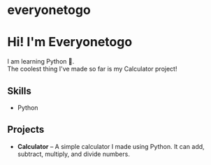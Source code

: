 # everyonetogo
# Hi! I'm Everyonetogo 

I am learning Python 🐍.  
The coolest thing I've made so far is my Calculator project!  

## Skills
- Python

## Projects
- **Calculator** – A simple calculator I made using Python. It can add, subtract, multiply, and divide numbers.
